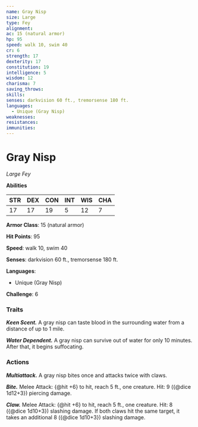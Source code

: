 ```yaml
---
name: Gray Nisp
size: Large
type: Fey
alignment: 
ac: 15 (natural armor)
hp: 95
speed: walk 10, swim 40
cr: 6
strength: 17
dexterity: 17
constitution: 19
intelligence: 5
wisdom: 12
charisma: 7
saving_throws:
skills:
senses: darkvision 60 ft., tremorsense 180 ft.
languages:
  - Unique (Gray Nisp)
weaknesses:
resistances:
immunities:
---
```


# Gray Nisp

*Large Fey*

**Abilities**

| STR | DEX | CON | INT | WIS | CHA |
| --- | --- | --- | --- | --- | --- |
| 17 | 17 | 19 | 5 | 12 | 7 |

**Armor Class**: 15 (natural armor)

**Hit Points**: 95

**Speed**: walk 10, swim 40

**Senses**: darkvision 60 ft., tremorsense 180 ft.

**Languages**:
  - Unique (Gray Nisp)

**Challenge**: 6

### Traits
***Keen Scent.*** A gray nisp can taste blood in the surrounding water from a distance of up to 1 mile.

***Water Dependent.*** A gray nisp can survive out of water for only 10 minutes. After that, it begins suffocating.

### Actions
***Multiattack.*** A gray nisp bites once and attacks twice with claws.

***Bite.*** Melee Attack: {@hit +6} to hit, reach 5 ft., one creature. Hit: 9 ({@dice 1d12+3}) piercing damage.

***Claw.*** Melee Attack: {@hit +6} to hit, reach 5 ft., one creature. Hit: 8 ({@dice 1d10+3}) slashing damage. If both claws hit the same target, it takes an additional 8 ({@dice 1d10+3}) slashing damage.

